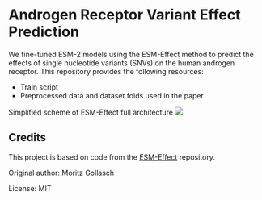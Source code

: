 # Androgen Receptor Variant Effect Prediction

We fine-tuned ESM-2 models using the ESM-Effect method to predict the effects of single nucleotide variants (SNVs) on the human androgen receptor. This repository provides the following resources:

* Train script
* Preprocessed data and dataset folds used in the paper

Simplified scheme of ESM-Effect full architecture
![ ](https://raw.githubusercontent.com/yumin-c/ar_esm/refs/heads/main/ESM-Effect%20architecture.png?token=GHSAT0AAAAAAC2DDO5UBP6WLRQMQW5I76ZWZ6LXI4Q)

## Credits

This project is based on code from the [ESM-Effect](https://github.com/moritzgls/ESM-Effect) repository.

Original author: Moritz Gollasch

License: MIT
